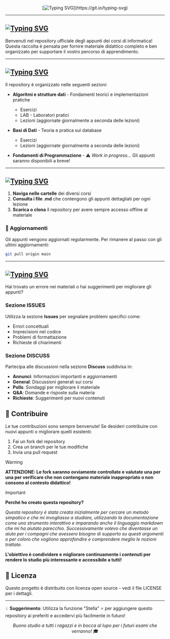 <div align="center">

[![Typing SVG](https://readme-typing-svg.herokuapp.com?font=DynaPuff&weight=700&size=35&letterSpacing=3px&duration=3000&pause=1000&color=6CA5F7&center=true&vCenter=true&width=510&height=100&lines=Benvenuto%2Fa+Ingegnere!;Welcome+Engineer!)](https://git.io/typing-svg)

</div>

---

## [![Typing SVG](https://readme-typing-svg.herokuapp.com?font=DynaPuff&weight=700&size=30&letterSpacing=3px&duration=3000&pause=1000&color=6CA5F7&width=500&height=50&lines=%F0%9F%93%9A+Appunti+di+Informatica+%F0%9F%92%BB)](https://git.io/typing-svg)


Benvenuti nel repository ufficiale degli appunti dei corsi di informatica! Questa raccolta è pensata per fornire materiale didattico completo e ben organizzato per supportare il vostro percorso di apprendimento.

---

## [![Typing SVG](https://readme-typing-svg.herokuapp.com?font=DynaPuff&weight=700&size=30&letterSpacing=3px&duration=3000&pause=1000&color=6CA5F7&width=550&height=50&lines=%F0%9F%93%82+Struttura+del+Repository)](https://git.io/typing-svg)

Il repository è organizzato nelle seguenti sezioni:

- **Algoritmi e strutture dati** - Fondamenti teorici e implementazioni pratiche
  - Esercizi
  - LAB - Laboratori pratici
  - Lezioni (aggiornate giornalmente a seconda delle lezioni)
  
- **Basi di Dati** - Teoria e pratica sui database
  - Esercizi
  - Lezioni (aggiornate giornalmente a seconda delle lezioni)
  
- **Fondamenti di Programmazione** - ⚠️ *Work in progress...* Gli appunti saranno disponibili a breve!


---

## [![Typing SVG](https://readme-typing-svg.herokuapp.com?font=DynaPuff&weight=700&size=30&letterSpacing=3px&duration=3000&pause=1000&color=6CA5F7&width=600&height=50&lines=%F0%9F%9A%80+Come+Utilizzare+gli+Appunti)](https://git.io/typing-svg)

1. **Naviga nelle cartelle** dei diversi corsi
2. **Consulta i file .md** che contengono gli appunti dettagliati per ogni lezione
3. **Scarica o clona** il repository per avere sempre accesso offline al materiale

### 🔄 Aggiornamenti

Gli appunti vengono aggiornati regolarmente. Per rimanere al passo con gli ultimi aggiornamenti:

```bash
git pull origin main
```

---

## [![Typing SVG](https://readme-typing-svg.herokuapp.com?font=DynaPuff&weight=700&size=30&letterSpacing=3px&duration=3000&pause=1000&color=6CA5F7&width=650&lines=%F0%9F%90%9B+Segnalazione+Errori+e+Contributi)](https://git.io/typing-svg)

Hai trovato un errore nei materiali o hai suggerimenti per migliorare gli appunti?

### Sezione ISSUES
Utilizza la sezione **Issues** per segnalare problemi specifici come:
- Errori concettuali
- Imprecisioni nel codice
- Problemi di formattazione
- Richieste di chiarimenti

### Sezione DISCUSS
Partecipa alle discussioni nella sezione **Discuss** suddivisa in:
- **Annunci**: Informazioni importanti e aggiornamenti
- **General**: Discussioni generali sui corsi
- **Polls**: Sondaggi per migliorare il materiale
- **Q&A**: Domande e risposte sulla materia
- **Richieste**: Suggerimenti per nuovi contenuti

## 🙏 Contribuire

Le tue contribuzioni sono sempre benvenute! Se desideri contribuire con nuovi appunti o migliorare quelli esistenti:

1. Fai un fork del repository
2. Crea un branch per le tue modifiche
3. Invia una pull request

> [!WARNING]  
> **ATTENZIONE: Le fork saranno ovviamente controllate e valutate una per una per verificare che non contengano materiale inappropriato o non consono al contesto didattico!**

> [!IMPORTANT]  
> **Perché ho creato questa repository?**
>
> *Questa repository è stata creata inizialmente per cercare un metodo simpatico e che mi invogliasse a studiare, utilizzando la documentazione come uno strumento interattivo e imparando anche il linguaggio markdown che mi ha aiutato parecchio. Successivamente volevo che diventasse un aiuto per i compagni che avessero bisogno di supporto su questi argomenti o per coloro che vogliono approfondire e comprendere meglio le nozioni trattate.*
>
> **L'obiettivo è condividere e migliorare continuamente i contenuti per rendere lo studio più interessante e accessibile a tutti!**
## 📝 Licenza

Questo progetto è distribuito con licenza open source - vedi il file LICENSE per i dettagli.

---

💡 **Suggerimento**: Utilizza la funzione "Stella" ⭐ per aggiungere questo repository ai preferiti e accedervi più facilmente in futuro!

<div align="center"><i>Buono studio a tutti i ragazzi e in bocca al lupo per i futuri esami che verranno!</i> 🎓</div>